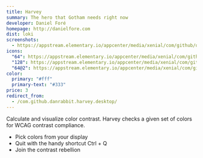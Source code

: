 ```yaml
---
title: Harvey
summary: The hero that Gotham needs right now
developer: Daniel Foré
homepage: http://danielfore.com
dist: loki
screenshots:
  - https://appstream.elementary.io/appcenter/media/xenial/com/github/danrabbit.harvey.desktop/1D4748F3FF6DC057593113C32C950FA1/screenshots/image-1_orig.png
icons:
  "64": https://appstream.elementary.io/appcenter/media/xenial/com/github/danrabbit.harvey.desktop/1D4748F3FF6DC057593113C32C950FA1/icons/64x64/com.github.danrabbit.harvey_com.github.danrabbit.harvey.png
  "128": https://appstream.elementary.io/appcenter/media/xenial/com/github/danrabbit.harvey.desktop/1D4748F3FF6DC057593113C32C950FA1/icons/128x128/com.github.danrabbit.harvey_com.github.danrabbit.harvey.png
  "64@2": https://appstream.elementary.io/appcenter/media/xenial/com/github/danrabbit.harvey.desktop/1D4748F3FF6DC057593113C32C950FA1/icons/64x64@2/com.github.danrabbit.harvey_com.github.danrabbit.harvey.png
color:
  primary: "#fff"
  primary-text: "#333"
price: 3
redirect_from:
  - /com.github.danrabbit.harvey.desktop/
---
```


<p>Calculate and visualize color contrast. Harvey checks a given set of colors for WCAG contrast compliance.</p>
<ul>
  <li>Pick colors from your display</li>
  <li>Quit with the handy shortcut Ctrl + Q</li>
  <li>Join the contrast rebellion</li>
</ul>